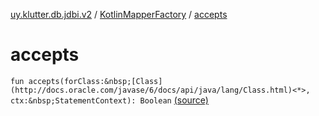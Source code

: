 [uy.klutter.db.jdbi.v2](../index.md) / [KotlinMapperFactory](index.md) / [accepts](.)


# accepts
`fun accepts(forClass:&nbsp;[Class](http://docs.oracle.com/javase/6/docs/api/java/lang/Class.html)<*>, ctx:&nbsp;StatementContext): Boolean` [(source)](https://github.com/kohesive/klutter/blob/master/db-jdbi-v2-jdk6/src/main/kotlin/uy/klutter/db/jdbi/v2/Factories.kt#L28)


